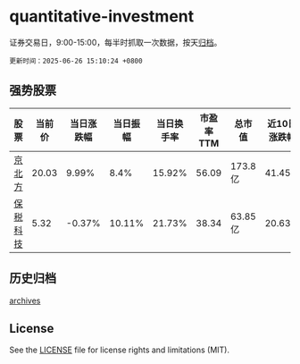 # quantitative-investment

证券交易日，9:00-15:00，每半时抓取一次数据，按天[归档](archives)。

`更新时间：2025-06-26 15:10:24 +0800`

## 强势股票

|股票|当前价|当日涨跌幅|当日振幅|当日换手率|市盈率TTM|总市值|近10日涨跌幅|
|----|----|----|----|----|----|----|----|
|[京北方](https://xueqiu.com/S/SZ002987)|20.03|9.99%|8.4%|15.92%|56.09|173.8亿|41.45%|
|[保税科技](https://xueqiu.com/S/SH600794)|5.32|-0.37%|10.11%|21.73%|38.34|63.85亿|20.63%|

## 历史归档

[archives](archives)

## License

See the [LICENSE](LICENSE) file for license rights and limitations (MIT).